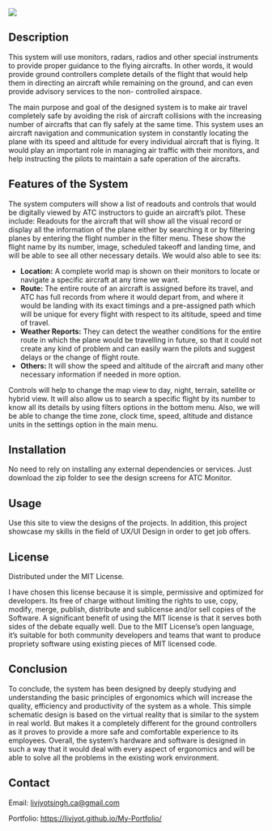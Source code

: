 
![](Images/Final%20Prototypes/Readouts%403x.png)

## Description

This system will use monitors, radars, radios and other special instruments to provide proper guidance to the flying aircrafts. In other words, it would provide ground controllers complete details of the flight that would help them in directing an aircraft while remaining on the ground, and can even provide advisory services to the non- controlled airspace.

The main purpose and goal of the designed system is to make air travel completely safe by avoiding the risk of aircraft collisions with the increasing number of aircrafts that can fly safely at the same time. This system uses an aircraft navigation and communication system in constantly locating the plane with its speed and altitude for every individual aircraft that is flying. It would play an important role in managing air traffic with their monitors, and help instructing the pilots to maintain a safe operation of the aircrafts.

## Features of the System
The system computers will show a list of readouts and controls that would be digitally viewed by ATC instructors to guide an aircraft’s pilot. These include:
Readouts for the aircraft that will show all the visual record or display all the information of the plane either by searching it or by filtering planes by entering the flight number in the filter menu. These show the flight name by its number, image, scheduled takeoff and landing time, and will be able to see all other necessary details. We would also able to see its:

* **Location:** A complete world map is shown on their monitors to locate or navigate a specific aircraft at any time we want.
* **Route:** The entire route of an aircraft is assigned before its travel, and ATC has full records from where it would depart from, and where it would be landing with its exact timings and a pre-assigned path which will be unique for every flight with respect to its altitude, speed and time of travel.
* **Weather Reports:** They can detect the weather conditions for the entire route in which the plane would be travelling in future, so that it could not create any kind of problem and can easily warn the pilots and suggest delays or the change of flight route.
* **Others:** It will show the speed and altitude of the aircraft and many other necessary information if needed in more option.

Controls will help to change the map view to day, night, terrain, satellite or hybrid view. It will also allow us to search a specific flight by its number to know all its details by using filters options in the bottom menu. Also, we will be able to change the time zone, clock time, speed, altitude and distance units in the settings option in the main menu.

## Installation

No need to rely on installing any external dependencies or services. Just download the zip folder to see the design screens for ATC Monitor.

## Usage

Use this site to view the designs of the projects. In addition, this project showcase my skills in the field of UX/UI Design in order to get job offers.

## License
Distributed under the MIT License. 

I have chosen this license because it is simple, permissive and optimized for developers. Its free of charge without limiting the rights to use, copy, modify, merge, publish, distribute and sublicense and/or sell copies of the Software. A significant benefit of using the MIT license is that it serves both sides of the debate equally well. Due to the MIT License’s open language, it’s suitable for both community developers and teams that want to produce propriety software using existing pieces of MIT licensed code.

## Conclusion

To conclude, the system has been designed by deeply studying and understanding the basic principles of ergonomics which will increase the quality, efficiency and productivity of the system as a whole. This simple schematic design is based on the virtual reality that is similar to the system in real world. But makes it a completely different for the ground controllers as it proves to provide a more safe and comfortable experience to its employees. Overall, the system’s hardware and software is designed in such a way that it would deal with every aspect of ergonomics and will be able to solve all the problems in the existing work environment.

## Contact
Email: livjyotsingh.ca@gmail.com

Portfolio: https://livjyot.github.io/My-Portfolio/
